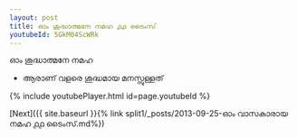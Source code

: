 ```yaml
---
layout: post
title: ഓം ശുദ്ധാത്മനേ നമഹ ൧൧ ടൈംസ്
youtubeId: 5GkM04ScWRk
---
```

 
 
 ഓം ശുദ്ധാത്മനേ നമഹ 
 
 -  ആരാണ് വളരെ ശുദ്ധമായ മനസ്സുള്ളത് 
 
  
 
  
 
 
 
 
 
 


{% include youtubePlayer.html id=page.youtubeId %}
 
[Next]({{ site.baseurl }}{% link  split1/_posts/2013-09-25-ഓം വാസകാരായ നമഹ ൧൧ ടൈംസ്.md%})
 
